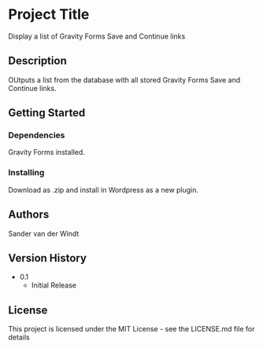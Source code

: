 # Project Title

Display a list of Gravity Forms Save and Continue links

## Description

OUtputs a list from the database with all stored Gravity Forms Save and Continue links.

## Getting Started

### Dependencies

Gravity Forms installed.

### Installing

Download as .zip and install in Wordpress as a new plugin.


## Authors

Sander van der Windt

## Version History

* 0.1
    * Initial Release

## License

This project is licensed under the MIT License - see the LICENSE.md file for details

